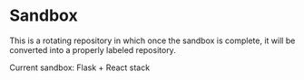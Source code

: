# Sandbox
This is a rotating repository in which once the sandbox is complete, it will be converted into a properly labeled repository.

Current sandbox: Flask + React stack
